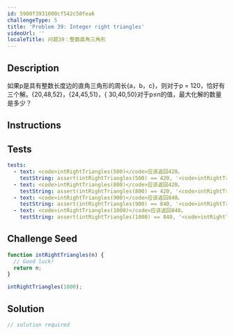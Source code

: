 ```yaml
---
id: 5900f3931000cf542c50fea6
challengeType: 5
title: 'Problem 39: Integer right triangles'
videoUrl: ''
localeTitle: 问题39：整数直角三角形
---
```


## Description
<section id="description">如果p是具有整数长度边的直角三角形的周长{a，b，c}，则对于p = 120，恰好有三个解。{20,48,52}，{24,45,51}，{ 30,40,50}对于p≤n的值，最大化解的数量是多少？ </section>

## Instructions
<section id="instructions">
</section>

## Tests
<section id='tests'>

```yml
tests:
  - text: <code>intRightTriangles(500)</code>应该返回420。
    testString: assert(intRightTriangles(500) == 420, '<code>intRightTriangles(500)</code> should return 420.');
  - text: <code>intRightTriangles(800)</code>应该返回420。
    testString: assert(intRightTriangles(800) == 420, '<code>intRightTriangles(800)</code> should return 420.');
  - text: <code>intRightTriangles(900)</code>应该返回840。
    testString: assert(intRightTriangles(900) == 840, '<code>intRightTriangles(900)</code> should return 840.');
  - text: <code>intRightTriangles(1000)</code>应该返回840。
    testString: assert(intRightTriangles(1000) == 840, '<code>intRightTriangles(1000)</code> should return 840.');

```

</section>

## Challenge Seed
<section id='challengeSeed'>

<div id='js-seed'>

```js
function intRightTriangles(n) {
  // Good luck!
  return n;
}

intRightTriangles(1000);

```

</div>



</section>

## Solution
<section id='solution'>

```js
// solution required
```
</section>
